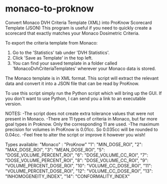 # monaco-to-proknow
Convert Monaco DVH Criteria Template (XML) into ProKnow Scorecard Template (JSON)
This program is useful if you need to quickly create a scorecard that exactly matches your Monaco Dosimetric Criteria.

To export the criteria template from Monaco:
1. Go to the 'Statistics' tab under 'DVH Statistics'.
2. Click 'Save as Template' in the top left.
3. You can find your saved template in a folder called 'MonacoDvhCriteriaTemplates' wherever your Monaco data is stored.

The Monaco template is in XML format. This script will extract the relevant data and convert it into a JSON file that can be read by ProKnow.

To use this script simply run the Python script which will bring up the GUI.
If you don't want to use Python, I can send you a link to an executable version. 


NOTES:
-The script does not create extra tolerance values that were not present in Monaco.
-There are 11 types of criteria in Monaco, but far more goal types in Proknow. Only the corresponding 11 are used. 
-The maximum precision for volumes in ProKnow is 0.01cc. So 0.035cc will be rounded to 0.04cc.
-Feel free to alter the script or improve it however you wish!


Types available:
"Monaco" : "ProKnow"
"1": "MIN_DOSE_ROI",
"2": "MAX_DOSE_ROI",
"3": "MEAN_DOSE_ROI",
"5": "DOSE_VOLUME_PERCENT_ROI",
"6": "DOSE_VOLUME_CC_ROI",
"7": "DOSE_VOLUME_PERCENT_ROI",
"8": "DOSE_VOLUME_CC_ROI",
"9": "VOLUME_PERCENT_DOSE_ROI",
"10": "VOLUME_CC_DOSE_ROI",
"11": "VOLUME_PERCENT_DOSE_ROI",
"12": "VOLUME_CC_DOSE_ROI",
"13": "INHOMOGENEITY_INDEX",
"14": "CONFORMALITY_INDEX"
                
